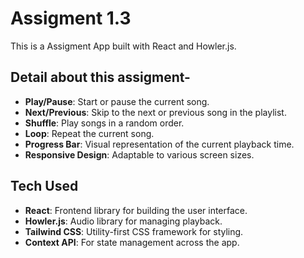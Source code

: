 # Assigment 1.3

This is a Assigment App built with React and Howler.js. 

## Detail about this assigment-
- **Play/Pause**: Start or pause the current song.
- **Next/Previous**: Skip to the next or previous song in the playlist.
- **Shuffle**: Play songs in a random order.
- **Loop**: Repeat the current song.
- **Progress Bar**: Visual representation of the current playback time.
- **Responsive Design**: Adaptable to various screen sizes.

## Tech Used
- **React**: Frontend library for building the user interface.
- **Howler.js**: Audio library for managing playback.
- **Tailwind CSS**: Utility-first CSS framework for styling.
- **Context API**: For state management across the app.

